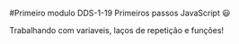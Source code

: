 #Primeiro modulo DDS-1-19
Primeiros passos JavaScript :smiley:

Trabalhando com variaveis, laços de repetição e funções! 